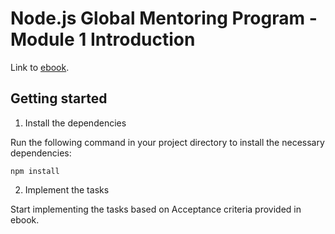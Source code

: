 # Node.js Global Mentoring Program - Module 1 Introduction

Link to [ebook](https://ebook.learn.epam.com/node-gmp/docs/category/1-introduction-nodejs).

## Getting started

1. Install the dependencies

Run the following command in your project directory to install the necessary dependencies:

```
npm install
```

2. Implement the tasks

Start implementing the tasks based on Acceptance criteria provided in ebook.